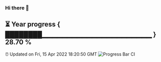 ### Hi there 👋
⏳ Year progress { ████████▁▁▁▁▁▁▁▁▁▁▁▁▁▁▁▁▁▁▁▁▁▁ } 28.70 %
---
⏰ Updated on Fri, 15 Apr 2022 18:20:50 GMT
![Progress Bar CI](https://github.com/liununu/liununu/workflows/Progress%20Bar%20CI/badge.svg)
